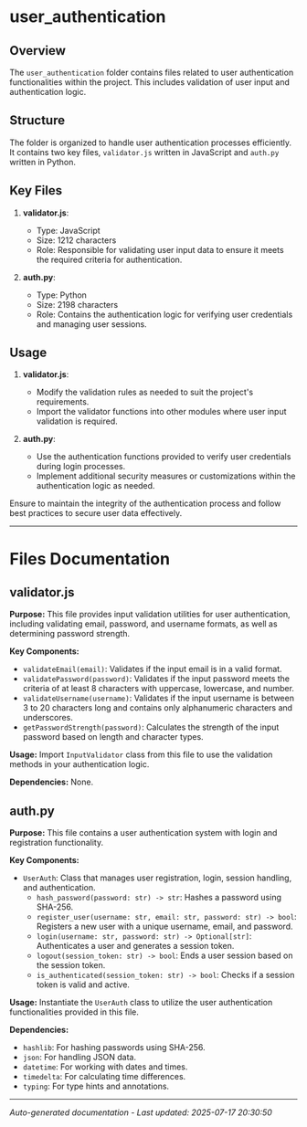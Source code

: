 # user_authentication

## Overview
The `user_authentication` folder contains files related to user authentication functionalities within the project. This includes validation of user input and authentication logic.

## Structure
The folder is organized to handle user authentication processes efficiently. It contains two key files, `validator.js` written in JavaScript and `auth.py` written in Python.

## Key Files
1. **validator.js**:
   - Type: JavaScript
   - Size: 1212 characters
   - Role: Responsible for validating user input data to ensure it meets the required criteria for authentication.

2. **auth.py**:
   - Type: Python
   - Size: 2198 characters
   - Role: Contains the authentication logic for verifying user credentials and managing user sessions.

## Usage
1. **validator.js**:
   - Modify the validation rules as needed to suit the project's requirements.
   - Import the validator functions into other modules where user input validation is required.

2. **auth.py**:
   - Use the authentication functions provided to verify user credentials during login processes.
   - Implement additional security measures or customizations within the authentication logic as needed.

Ensure to maintain the integrity of the authentication process and follow best practices to secure user data effectively.

---

# Files Documentation

## validator.js

**Purpose:** This file provides input validation utilities for user authentication, including validating email, password, and username formats, as well as determining password strength.

**Key Components:**
- `validateEmail(email)`: Validates if the input email is in a valid format.
- `validatePassword(password)`: Validates if the input password meets the criteria of at least 8 characters with uppercase, lowercase, and number.
- `validateUsername(username)`: Validates if the input username is between 3 to 20 characters long and contains only alphanumeric characters and underscores.
- `getPasswordStrength(password)`: Calculates the strength of the input password based on length and character types.

**Usage:** Import `InputValidator` class from this file to use the validation methods in your authentication logic.

**Dependencies:** None.

## auth.py

**Purpose:** This file contains a user authentication system with login and registration functionality.

**Key Components:**
- `UserAuth`: Class that manages user registration, login, session handling, and authentication.
  - `hash_password(password: str) -> str`: Hashes a password using SHA-256.
  - `register_user(username: str, email: str, password: str) -> bool`: Registers a new user with a unique username, email, and password.
  - `login(username: str, password: str) -> Optional[str]`: Authenticates a user and generates a session token.
  - `logout(session_token: str) -> bool`: Ends a user session based on the session token.
  - `is_authenticated(session_token: str) -> bool`: Checks if a session token is valid and active.

**Usage:** Instantiate the `UserAuth` class to utilize the user authentication functionalities provided in this file.

**Dependencies:**
- `hashlib`: For hashing passwords using SHA-256.
- `json`: For handling JSON data.
- `datetime`: For working with dates and times.
- `timedelta`: For calculating time differences.
- `typing`: For type hints and annotations.

---
*Auto-generated documentation - Last updated: 2025-07-17 20:30:50*
